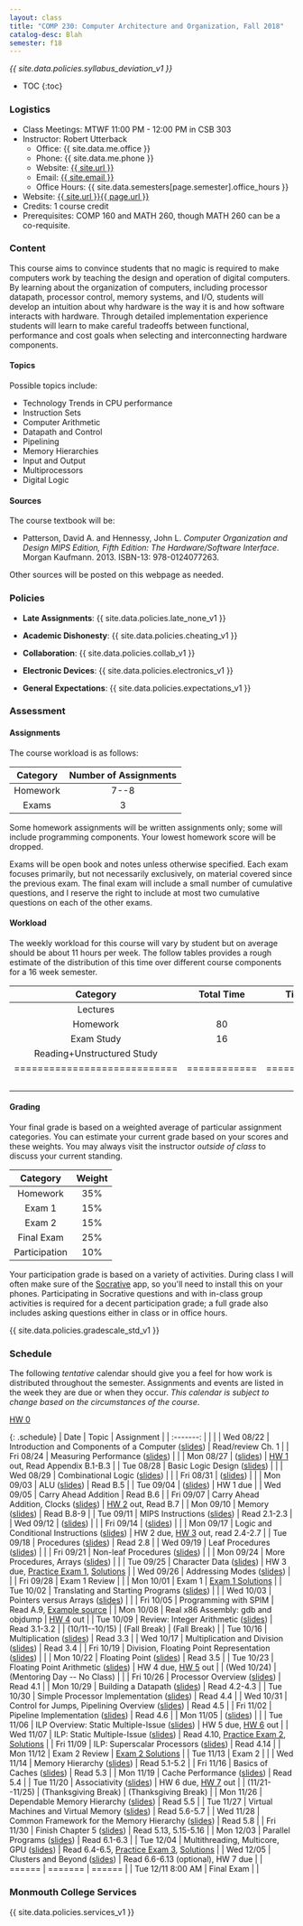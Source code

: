 ```yaml
---
layout: class
title: "COMP 230: Computer Architecture and Organization, Fall 2018"
catalog-desc: Blah
semester: f18
---
```


*{{ site.data.policies.syllabus_deviation_v1 }}*

* TOC
{:toc}

### Logistics

* Class Meetings: MTWF 11:00 PM - 12:00 PM in CSB 303
* Instructor: Robert Utterback
  * Office: {{ site.data.me.office }}
  * Phone: {{ site.data.me.phone }}
  * Website: <a href="{{ site.url }}">{{ site.url }}</a>
  * Email: <a href="mailto:{{ site.email }}">{{ site.email }}</a>
  * Office Hours: {{ site.data.semesters[page.semester].office_hours }}
* Website: <a href="{{ site.url }}{{ page.url }}">{{ site.url }}{{ page.url }}</a>
* Credits: 1 course credit
* Prerequisites: COMP 160 and MATH 260, though MATH 260 can be a co-requisite.

### Content

This course aims to convince students that no magic is required to
make computers work by teaching the design and operation of digital
computers. By learning about the organization of computers, including
processor datapath, processor control, memory systems, and I/O,
students will develop an intuition about why hardware is the way it is
and how software interacts with hardware. Through detailed
implementation experience students will learn to make careful
tradeoffs between functional, performance and cost goals when
selecting and interconnecting hardware components.

#### Topics

Possible topics include:

* Technology Trends in CPU performance
* Instruction Sets
* Computer Arithmetic
* Datapath and Control
* Pipelining
* Memory Hierarchies
* Input and Output
* Multiprocessors
* Digital Logic

#### Sources

The course textbook will be:

* Patterson, David A. and Hennessy, John L. *Computer Organization and
Design MIPS Edition, Fifth Edition: The Hardware/Software
Interface*. Morgan Kaufmann. 2013. ISBN-13: 978-0124077263.

Other sources will be posted on this webpage as needed.

### Policies

* **Late Assignments**: {{ site.data.policies.late_none_v1 }}

* **Academic Dishonesty**: {{ site.data.policies.cheating_v1 }}

* **Collaboration**: {{ site.data.policies.collab_v1 }}

* **Electronic Devices**: {{ site.data.policies.electronics_v1 }}

* **General Expectations**: {{ site.data.policies.expectations_v1 }}

### Assessment

#### Assignments

The course workload is as follows:

| Category | Number of Assignments |
| :-----:  |             :-------: |
| Homework |                  7--8 |
| Exams    |                     3 |

Some homework assignments will be written assignments only; some will
include programming components. Your lowest homework score will be
dropped.

Exams will be open book and notes
unless otherwise specified. Each exam focuses primarily, but not
necessarily exclusively, on material covered since the previous
exam. The final exam will include a small number of cumulative
questions, and I reserve the right to include at most two cumulative
questions on each of the other exams.

#### Workload

The weekly workload for this course will vary by student but on
average should be about 11 hours per week. The follow tables provides
a rough estimate of the distribution of this time over different
course components for a 16 week semester.

| Category                     | Total Time   |     Time/week (hours) |
| :-----:                      | :-------:    |   :-----------------: |
| Lectures                     |              |                     3 |
| Homework                     | 80           |                     5 |
| Exam Study                   | 16           |                     1 |
| Reading+Unstructured Study   |              |                     2 |
| ============================ | ============ | ===================== |
|                              |              |                    11 |

#### Grading

Your final grade is based on a weighted average of particular
assignment categories. You can estimate your current grade based on
your scores and these weights. You may always visit the instructor
*outside of class* to discuss your current standing.

| Category      |    Weight |
| :-----:       | :-------: |
| Homework      |       35% |
| Exam 1        |       15% |
| Exam 2        |       15% |
| Final Exam    |       25% |
| Participation |       10% |

Your participation grade is based on a variety of activities. During
class I will often make sure of the
[Socrative](https://socrative.com/) app, so you'll need to install
this on your phones. Participating in Socrative questions and with
in-class group activities is required for a decent participation
grade; a full grade also includes asking questions either in class or
in office hours.

{{ site.data.policies.gradescale_std_v1 }}

### Schedule
The following *tentative* calendar should give you a feel for how work is
distributed throughout the semester. Assignments and events are listed
in the week they are due or when they occur. *This calendar is subject
to change based on the circumstances of the course*.

[HW 0](./hw0.pdf)

{: .schedule}
| Date              | Topic                                                            | Assignment                                                               |
| :-------:         |                                                                  |                                                                          |
| Wed 08/22         | Introduction and Components of a Computer ([slides](./L01.pptx)) | Read/review Ch. 1                                                        |
| Fri 08/24         | Measuring Performance ([slides](./L02.pptx))                     |                                                                          |
| Mon 08/27         | ([slides](./L03.pptx))                                           | [HW 1](./hw1.pdf) out, Read Appendix B.1-B.3                             |
| Tue 08/28         | Basic Logic Design ([slides](./L04.pptx))                        |                                                                          |
| Wed 08/29         | Combinational Logic ([slides](L05.pptx))                         |                                                                          |
| Fri 08/31         | ([slides](L06.pptx))                                             |                                                                          |
| Mon 09/03         | ALU ([slides](L07.pptx))                                         | Read B.5                                                                 |
| Tue 09/04         | ([slides](L08.pptx))                                             | HW 1 due                                                                 |
| Wed 09/05         | Carry Ahead Addition                                             | Read B.6                                                                 |
| Fri 09/07         | Carry Ahead Addition, Clocks ([slides](L09-10.pptx))             | [HW 2](./hw2.pdf) out, Read B.7                                          |
| Mon 09/10         | Memory ([slides](L11.pptx))                                      | Read B.8-9                                                               |
| Tue 09/11         | MIPS Instructions ([slides](L12.pptx))                           | Read 2.1-2.3                                                             |
| Wed 09/12         | ([slides](L13.pptx))                                             |                                                                          |
| Fri 09/14         | ([slides](L14.pptx))                                             |                                                                          |
| Mon 09/17         | Logic and Conditional Instructions ([slides](L15.pptx))          | HW 2 due, [HW 3](./hw3.pdf) out, read 2.4-2.7                            |
| Tue 09/18         | Procedures ([slides](L16.pptx))                                  | Read 2.8                                                                 |
| Wed 09/19         | Leaf Procedures ([slides](L17.pptx))                             |                                                                          |
| Fri 09/21         | Non-leaf Procedures ([slides](L18.pptx))                         |                                                                          |
| Mon 09/24         | More Procedures, Arrays ([slides](L19.pptx))                     |                                                                          |
| Tue 09/25         | Character Data ([slides](L20.pptx))                              | HW 3 due, [Practice Exam 1](./exam1p.pdf), [Solutions](./exam1p-sol.pdf) |
| Wed 09/26         | Addressing Modes ([slides](L21.pptx))                            |                                                                          |
| Fri 09/28         | Exam 1  Review                                                   |                                                                          |
| Mon 10/01         | Exam 1                                                           | [Exam 1 Solutions](./exam1-sol.pdf)                                      |
| Tue 10/02         | Translating and Starting Programs ([slides](L24.pptx))           |                                                                          |
| Wed 10/03         | Pointers versus Arrays ([slides](L25.pptx))                      |                                                                          |
| Fri 10/05         | Programming with SPIM                                            | Read A.9, [Example source](./add2.asm)                                   |
| Mon 10/08         | Real x86 Assembly: gdb and objdump                               | [HW 4](./hw4.pdf) out                                                    |
| Tue 10/09         | Review: Integer Arithmetic ([slides](L27.pptx))                  | Read 3.1-3.2                                                             |
| (10/11--10/15)    | (Fall Break)                                                     | (Fall Break)                                                             |
| Tue 10/16         | Multiplication ([slides](L28.pptx))                              | Read 3.3                                                                 |
| Wed 10/17         | Multiplication and Division ([slides](L29.pptx))                 | Read 3.4                                                                 |
| Fri 10/19         | Division, Floating Point Representation ([slides](L30.pptx))     |                                                                          |
| Mon 10/22         | Floating Point ([slides](L31.pptx))                              | Read 3.5                                                                 |
| Tue 10/23         | Floating Point Arithmetic ([slides](L33.pptx))                   | HW 4 due, [HW 5](./hw5.pdf) out                                          |
| (Wed 10/24)       | (Mentoring Day -- No Class)                                      |                                                                          |
| Fri 10/26         | Processor Overview ([slides](L34.pptx))                          | Read 4.1                                                                 |
| Mon 10/29         | Building a Datapath ([slides](L35.pptx))                         | Read 4.2-4.3                                                             |
| Tue 10/30         | Simple Processor Implementation ([slides](L36.pptx))             | Read 4.4                                                                 |
| Wed 10/31         | Control for Jumps, Pipelining Overview ([slides](L37.pptx))      | Read 4.5                                                                 |
| Fri 11/02         | Pipeline Implementation ([slides](L38.pptx))                     | Read 4.6                                                                 |
| Mon 11/05         | ([slides](L39.pptx))                                             |                                                                          |
| Tue 11/06         | ILP Overview: Static Multiple-Issue ([slides](L40.pptx))         | HW 5 due, [HW 6](./hw6.pdf) out                                          |
| Wed 11/07         | ILP: Static Multiple-Issue ([slides](L41.pptx))                  | Read 4.10, [Practice Exam 2](exam2p.pdf), [Solutions](exam2p-sol.pdf)    |
| Fri 11/09         | ILP: Superscalar Processors ([slides](L42.pptx))                 | Read 4.14                                                                |
| Mon 11/12         | Exam 2 Review                                                    | [Exam 2 Solutions](exam2-sol.pdf)                                        |
| Tue 11/13         | Exam 2                                                           |                                                                          |
| Wed 11/14         | Memory Hierarchy ([slides](L46.pptx))                            | Read 5.1-5.2                                                             |
| Fri 11/16         | Basics of Caches ([slides](L47.pptx))                            | Read 5.3                                                                 |
| Mon 11/19         | Cache Performance ([slides](L48.pptx))                           | Read 5.4                                                                 |
| Tue 11/20         | Associativity ([slides](L49.pptx))                               | HW 6 due, [HW 7](hw7.pdf) out                                            |
| (11/21--11/25)    | (Thanksgiving Break)                                             | (Thanksgiving Break)                                                     |
| Mon 11/26         | Dependable Memory Hierarchy ([slides](L50.pptx))                 | Read 5.5                                                                 |
| Tue 11/27         | Virtual Machines and Virtual Memory ([slides](L51.pptx))         | Read 5.6-5.7                                                             |
| Wed 11/28         | Common Framework for the Memory Hierarchy ([slides](L52.pptx))   | Read 5.8                                                                 |
| Fri 11/30         | Finish Chapter 5 ([slides](L53.pptx))                            | Read 5.13, 5.15-5.16                                                     |
| Mon 12/03         | Parallel Programs ([slides](L54.pptx))                           | Read 6.1-6.3                                                             |
| Tue 12/04         | Multithreading, Multicore, GPU ([slides](L55.pptx))              | Read 6.4-6.5, [Practice Exam 3](exam3p.pdf), [Solutions](exam3p-sol.pdf) |
| Wed 12/05         | Clusters and Beyond ([slides](L56.pptx))                         | Read 6.6-6.13 (optional), HW 7 due                                       |
| ======            | =======                                                          | ======                                                                   |
| Tue 12/11 8:00 AM | Final Exam                                                       |                                                                          |

### Monmouth College Services

{{ site.data.policies.services_v1 }}

<!-- Local Variables: -->
<!-- eval: (orgtbl-mode) -->
<!-- End: -->
